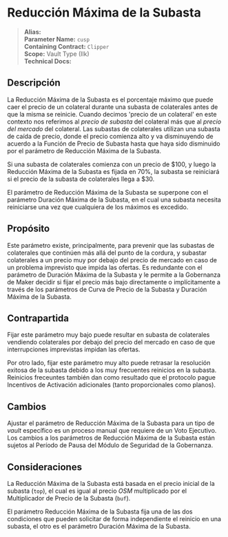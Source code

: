 # Reducción Máxima de la Subasta

>**Alias:**  
>**Parameter Name:** `cusp`  
>**Containing Contract:** `Clipper`  
>**Scope:** Vault Type (Ilk)  
>**Technical Docs:**  

## Descripción

La Reducción Máxima de la Subasta es el porcentaje máximo que puede caer el precio de un colateral durante una subasta de colaterales antes de que la misma se reinicie. Cuando decimos 'precio de un colateral' en este contexto nos referimos al _precio de subasta_ del colateral más que al _precio del mercado_ del colateral. Las subastas de colaterales utilizan una subasta de caída de precio, donde el precio comienza alto y va disminuyendo de acuerdo a la Función de Precio de Subasta hasta que haya sido disminuido por el parámetro de Reducción Máxima de la Subasta.

Si una subasta de colaterales comienza con un precio de $100, y luego la Reducción Máxima de la Subasta es fijada en 70%, la subasta se reiniciará si el precio de la subasta de colaterales llega a $30.

El parámetro de Reducción Máxima de la Subasta se superpone con el parámetro Duración Máxima de la Subasta, en el cual una subasta necesita reiniciarse una vez que cualquiera de los máximos es excedido.

## Propósito

Este parámetro existe, principalmente, para prevenir que las subastas de colaterales que continúen más allá del punto de la cordura, y subastar colaterales a un precio muy por debajo del precio de mercado en caso de un problema imprevisto que impida las ofertas. Es redundante con el parámetro de Duración Máxima de la Subasta y le permite a la Gobernanza de Maker decidir si fijar el precio más bajo directamente o implícitamente a través de los parámetros de Curva de Precio de la Subasta y Duración Máxima de la Subasta.

## Contrapartida

Fijar este parámetro muy bajo puede resultar en subasta de colaterales vendiendo colaterales por debajo del precio del mercado en caso de que interrupciones imprevistas impidan las ofertas.

Por otro lado, fijar este parámetro muy alto puede retrasar la resolución exitosa de la subasta debido a los muy frecuentes reinicios en la subasta. Reinicios freceuntes también dan como resultado que el protocolo pague Incentivos de Activación adicionales (tanto proporcionales como planos).

## Cambios
Ajustar el parámetro de Reducción Máxima de la Subasta para un tipo de _vault_ específico es un proceso manual que requiere de un Voto Ejecutivo. Los cambios a los parámetros de Reducción Máxima de la Subasta están sujetos al Período de Pausa del Módulo de Seguridad de la Gobernanza.

## Consideraciones

La Reducción Máxima de la Subasta está basada en el precio inicial de la subasta (`top`), el cual es igual al precio _OSM_ multiplicado por el Multiplicador de Precio de la Subasta (`buf`).

El parámetro Reducción Máxima de la Subasta fija una de las dos condiciones que pueden solicitar de forma independiente el reinicio en una subasta, el otro es el parámetro Duración Máxima de la Subasta.
